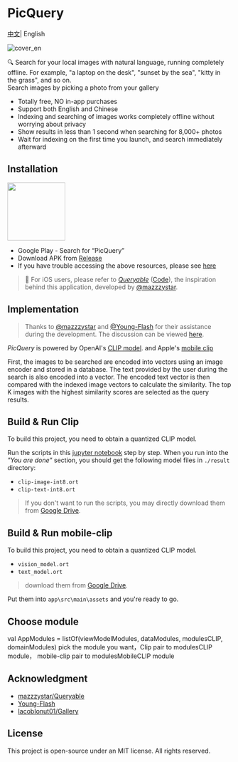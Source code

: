 # PicQuery

[中文](README_zh.md)| English

![cover_en](assets/cover_en.jpg)

🔍 Search for your local images with natural language, running completely offline. For example, "a laptop on the desk", "sunset by the sea", "kitty in the grass", and so on.  
Search images by picking a photo from your gallery
- Totally free, NO in-app purchases
- Support both English and Chinese
- Indexing and searching of images works completely offline without worrying about privacy
- Show results in less than 1 second when searching for 8,000+ photos
- Wait for indexing on the first time you launch, and search immediately afterward

## Installation

<a href='https://play.google.com/store/apps/details?id=me.grey.picquery&pcampaignid=pcampaignidMKT-Other-global-all-co-prtnr-py-PartBadge-Mar2515-1'><img style="width:130px" src='./assets/google-play-badge-en.png'/></a>

- Google Play - Search for “PicQuery”
- Download APK from [Release](https://github.com/greyovo/PicQuery/releases)
- If you have trouble accessing the above resources, please see [here](README_zh.md##其他方式)

> 🍎 For iOS users, please refer to _[Queryable](https://apps.apple.com/us/app/queryable-find-photo-by-text/id1661598353)_ ([Code](https://github.com/mazzzystar/Queryable)), the inspiration behind this application, developed by [@mazzzystar](https://github.com/mazzzystar/Queryable).

## Implementation

> Thanks to [@mazzzystar](https://github.com/mazzzystar) and [@Young-Flash](https://github.com/Young-Flash) for their assistance during the development. The discussion can be viewed [here](https://github.com/mazzzystar/Queryable/issues/12).

_PicQuery_ is powered by OpenAI's [CLIP model](https://github.com/openai/CLIP). and Apple's [mobile clip](https://github.com/apple/ml-mobileclip)


First, the images to be searched are encoded into vectors using an image encoder and stored in a database. The text provided by the user during the search is also encoded into a vector. The encoded text vector is then compared with the indexed image vectors to calculate the similarity. The top K images with the highest similarity scores are selected as the query results.

## Build & Run Clip

To build this project, you need to obtain a quantized CLIP model.

Run the scripts in this [jupyter notebook](https://colab.research.google.com/drive/1bW1aMg0er1T4aOcU5pCNYVgmVzBJ4-x4#scrollTo=hPscj2wlZlHb) step by step. When you run into the _"You are done"_ section, you should get the following model files in `./result ` directory:

- `clip-image-int8.ort`
- `clip-text-int8.ort`
> If you don't want to run the scripts, you may directly download them from [Google Drive](https://drive.google.com/drive/folders/1VHgEvYyKsiVte8-lywD8qS8SfgcvMc3z?usp=drive_link).

## Build & Run mobile-clip

To build this project, you need to obtain a quantized CLIP model.


- `vision_model.ort`
- `text_model.ort`

> download them from [Google Drive](https://drive.google.com/drive/folders/1HgGDfsHHIlDK_Fx0Spnujxt51SgguNCq?usp=drive_link).

Put them into `app\src\main\assets` and you're ready to go.

## Choose module
val AppModules = listOf(viewModelModules, dataModules, modulesCLIP, domainModules) pick the module you want，Clip pair to modulesCLIP module， mobile-clip pair to modulesMobileCLIP module


## Acknowledgment

- [mazzzystar/Queryable](https://github.com/mazzzystar/Queryable)
- [Young-Flash](https://github.com/Young-Flash)
- [IacobIonut01/Gallery](https://github.com/IacobIonut01/Gallery)

## License

This project is open-source under an MIT license. All rights reserved.
